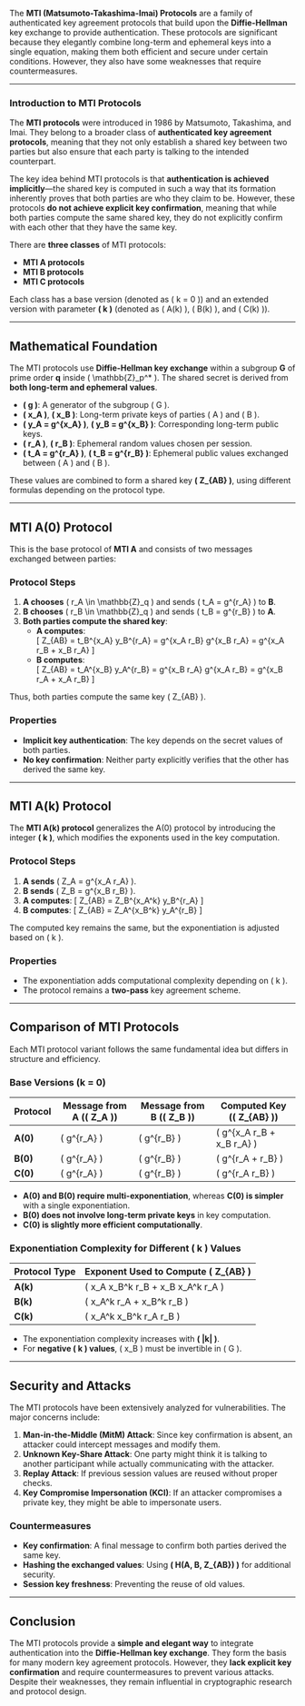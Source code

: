 The **MTI (Matsumoto-Takashima-Imai) Protocols** are a family of authenticated key agreement protocols that build upon the **Diffie-Hellman** key exchange to provide authentication. These protocols are significant because they elegantly combine long-term and ephemeral keys into a single equation, making them both efficient and secure under certain conditions. However, they also have some weaknesses that require countermeasures.

---

### **Introduction to MTI Protocols**
The **MTI protocols** were introduced in 1986 by Matsumoto, Takashima, and Imai. They belong to a broader class of **authenticated key agreement protocols**, meaning that they not only establish a shared key between two parties but also ensure that each party is talking to the intended counterpart.

The key idea behind MTI protocols is that **authentication is achieved implicitly**—the shared key is computed in such a way that its formation inherently proves that both parties are who they claim to be. However, these protocols **do not achieve explicit key confirmation**, meaning that while both parties compute the same shared key, they do not explicitly confirm with each other that they have the same key.

There are **three classes** of MTI protocols:
- **MTI A protocols**
- **MTI B protocols**
- **MTI C protocols**

Each class has a base version (denoted as \( k = 0 \)) and an extended version with parameter **\( k \)** (denoted as \( A(k) \), \( B(k) \), and \( C(k) \)).

---

## **Mathematical Foundation**
The MTI protocols use **Diffie-Hellman key exchange** within a subgroup **G** of prime order **q** inside \( \mathbb{Z}_p^* \). The shared secret is derived from **both long-term and ephemeral values**.

- **\( g \)**: A generator of the subgroup \( G \).
- **\( x_A \)**, **\( x_B \)**: Long-term private keys of parties \( A \) and \( B \).
- **\( y_A = g^{x_A} \)**, **\( y_B = g^{x_B} \)**: Corresponding long-term public keys.
- **\( r_A \)**, **\( r_B \)**: Ephemeral random values chosen per session.
- **\( t_A = g^{r_A} \)**, **\( t_B = g^{r_B} \)**: Ephemeral public values exchanged between \( A \) and \( B \).

These values are combined to form a shared key **\( Z_{AB} \)**, using different formulas depending on the protocol type.

---

## **MTI A(0) Protocol**
This is the base protocol of **MTI A** and consists of two messages exchanged between parties:

### **Protocol Steps**
1. **A chooses** \( r_A \in \mathbb{Z}_q \) and sends \( t_A = g^{r_A} \) to **B**.
2. **B chooses** \( r_B \in \mathbb{Z}_q \) and sends \( t_B = g^{r_B} \) to **A**.
3. **Both parties compute the shared key**:
   - **A computes**:  
     \[
     Z_{AB} = t_B^{x_A} y_B^{r_A} = g^{x_A r_B} g^{x_B r_A} = g^{x_A r_B + x_B r_A}
     \]
   - **B computes**:  
     \[
     Z_{AB} = t_A^{x_B} y_A^{r_B} = g^{x_B r_A} g^{x_A r_B} = g^{x_B r_A + x_A r_B}
     \]

Thus, both parties compute the same key \( Z_{AB} \).

### **Properties**
- **Implicit key authentication**: The key depends on the secret values of both parties.
- **No key confirmation**: Neither party explicitly verifies that the other has derived the same key.

---

## **MTI A(k) Protocol**
The **MTI A(k) protocol** generalizes the A(0) protocol by introducing the integer **\( k \)**, which modifies the exponents used in the key computation.

### **Protocol Steps**
1. **A sends** \( Z_A = g^{x_A r_A} \).
2. **B sends** \( Z_B = g^{x_B r_B} \).
3. **A computes**:
   \[
   Z_{AB} = Z_B^{x_A^k} y_B^{r_A}
   \]
4. **B computes**:
   \[
   Z_{AB} = Z_A^{x_B^k} y_A^{r_B}
   \]

The computed key remains the same, but the exponentiation is adjusted based on \( k \).

### **Properties**
- The exponentiation adds computational complexity depending on \( k \).
- The protocol remains a **two-pass** key agreement scheme.

---

## **Comparison of MTI Protocols**
Each MTI protocol variant follows the same fundamental idea but differs in structure and efficiency.

### **Base Versions (k = 0)**
| **Protocol** | **Message from A (\( Z_A \))** | **Message from B (\( Z_B \))** | **Computed Key (\( Z_{AB} \))** |
|-------------|-------------------------------|-------------------------------|---------------------------------|
| **A(0)** | \( g^{r_A} \) | \( g^{r_B} \) | \( g^{x_A r_B + x_B r_A} \) |
| **B(0)** | \( g^{r_A} \) | \( g^{r_B} \) | \( g^{r_A + r_B} \) |
| **C(0)** | \( g^{r_A} \) | \( g^{r_B} \) | \( g^{r_A r_B} \) |

- **A(0) and B(0) require multi-exponentiation**, whereas **C(0) is simpler** with a single exponentiation.
- **B(0) does not involve long-term private keys** in key computation.
- **C(0) is slightly more efficient computationally**.

### **Exponentiation Complexity for Different \( k \) Values**
| **Protocol Type** | **Exponent Used to Compute \( Z_{AB} \)** |
|------------------|----------------------------------|
| **A(k)** | \( x_A x_B^k r_B + x_B x_A^k r_A \) |
| **B(k)** | \( x_A^k r_A + x_B^k r_B \) |
| **C(k)** | \( x_A^k x_B^k r_A r_B \) |

- The exponentiation complexity increases with **\( |k| \)**.
- For **negative \( k \) values**, \( x_B \) must be invertible in \( G \).

---

## **Security and Attacks**
The MTI protocols have been extensively analyzed for vulnerabilities. The major concerns include:

1. **Man-in-the-Middle (MitM) Attack**: Since key confirmation is absent, an attacker could intercept messages and modify them.
2. **Unknown Key-Share Attack**: One party might think it is talking to another participant while actually communicating with the attacker.
3. **Replay Attack**: If previous session values are reused without proper checks.
4. **Key Compromise Impersonation (KCI)**: If an attacker compromises a private key, they might be able to impersonate users.

### **Countermeasures**
- **Key confirmation**: A final message to confirm both parties derived the same key.
- **Hashing the exchanged values**: Using **\( H(A, B, Z_{AB}) \)** for additional security.
- **Session key freshness**: Preventing the reuse of old values.

---

## **Conclusion**
The MTI protocols provide a **simple and elegant way** to integrate authentication into the **Diffie-Hellman key exchange**. They form the basis for many modern key agreement protocols. However, they **lack explicit key confirmation** and require countermeasures to prevent various attacks. Despite their weaknesses, they remain influential in cryptographic research and protocol design.
